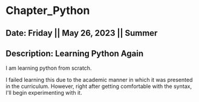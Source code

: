 # Chapter_Python
## Date: Friday || May 26, 2023 || Summer 
## Description: Learning Python Again



I am learning python from scratch. 

I failed learning this due to the academic manner in which it was presented in the curriculum.
However, right after getting comfortable with the syntax, I'll begin experimenting with it. 